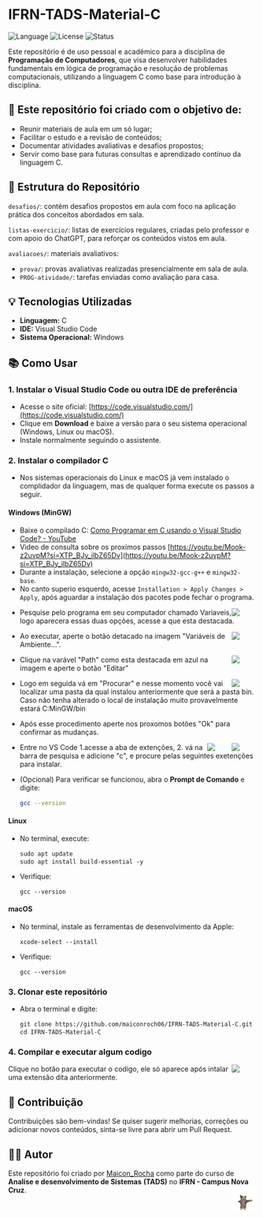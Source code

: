 # IFRN-TADS-Material-C

![Language](https://img.shields.io/badge/language-C-blue.svg)
![License](https://img.shields.io/badge/license-MIT-green.svg)
![Status](https://img.shields.io/badge/status-em%20desenvolvimento-yellow)

Este repositório é de uso pessoal e acadêmico para a disciplina de **Programação de Computadores**, que visa desenvolver habilidades fundamentais em lógica de programação e resolução de problemas computacionais, utilizando a linguagem C como base para introdução à disciplina.


## 🎯 Este repositório foi criado com o objetivo de:

- Reunir materiais de aula em um só lugar;
- Facilitar o estudo e a revisão de conteúdos;
- Documentar atividades avaliativas e desafios propostos;
- Servir como base para futuras consultas e aprendizado contínuo da linguagem C.


## 📁 Estrutura do Repositório
  `desafios/`: contém desafios propostos em aula com foco na aplicação prática dos conceitos abordados em sala.
  
  `listas-exercicio/`: listas de exercícios regulares, criadas pelo professor e com apoio do ChatGPT, para reforçar os conteúdos vistos em aula.
  
  `avaliacoes/`: materiais avaliativos:

   - `prova/`: provas avaliativas realizadas presencialmente em sala de aula.
   - `PROG-atividade/`: tarefas enviadas como avaliação para casa.

## 💡 Tecnologias Utilizadas

- **Linguagem:** C
- **IDE:** Visual Studio Code
- **Sistema Operacional:** Windows

## 📚 Como Usar

### 1. Instalar o Visual Studio Code ou outra IDE de preferência
- Acesse o site oficial: [https://code.visualstudio.com/](https://code.visualstudio.com/)
- Clique em **Download** e baixe a versão para o seu sistema operacional (Windows, Linux ou macOS).
- Instale normalmente seguindo o assistente.

### 2. Instalar o compilador C

- Nos sistemas operacionais do Linux e macOS já vem instalado o complidador da linguagem, mas de qualquer forma execute os passos a seguir.

#### Windows (MinGW)
- Baixe o compilado C: [Como Programar em C usando o Visual Studio Code? - YouTube](https://sourceforge.net/projects/mingw/files/MinGW/Base/gcc/Version6/gcc-6.3.0/)
- Video de consulta sobre os proximos passos [https://youtu.be/Mook-z2uvpM?si=XTP_BJy_ilbZ65Dv](https://youtu.be/Mook-z2uvpM?si=XTP_BJy_ilbZ65Dv)
- Durante a instalação, selecione a opção `mingw32-gcc-g++` e `mingw32-base`.
- No canto superio esquerdo, acesse `Installation > Apply Changes > Apply`, após aguardar a instalação dos pacotes pode fechar o programa.
  
<img src="image/1.png" align="right" width="50">

- Pesquise pelo programa em seu computador chamado Variaveis, logo aparecera essas duas opções, acesse a que esta destacada.
  
<img src="image/2.png" align="right" width="50">

- Ao executar, aperte o botão detacado na imagem "Variáveis de Ambiente...".

<img src="image/3.png" align="right" width="50">

- Clique na varável "Path" como esta destacada em azul na imagem e aperte o botão "Editar"

<img src="image/4.png" align="right" width="50">

- Logo em seguida vá em "Procurar" e nesse momento você vai localizar uma pasta da qual instalou anteriormente que será a pasta bin. Caso não tenha alterado o local de instalação muito provavelmente estará C:MinGW/bin
  
- Após esse procedimento aperte nos proxomos botões "Ok" para confirmar as mudanças.

<img src="image/5.png" align="right" width="50">

<img src="image/6.png" align="right" width="50">

- Entre no VS Code 1.acesse a aba de extenções, 2. vá na barra de pesquisa e adicione "c", e procure pelas seguintes exetenções para instalar.
  
- (Opcional) Para verificar se funcionou, abra o **Prompt de Comando** e digite:
  
  ```bash
  gcc --version
  ```
#### Linux
- No terminal, execute:
  
   ```
  sudo apt update
  sudo apt install build-essential -y
  ```
   
- Verifique:

  ```
  gcc --version
  ```

#### macOS

- No terminal, instale as ferramentas de desenvolvimento da Apple:

  ```
  xcode-select --install
  ```

- Verifique:
  
  ```
  gcc --version
  ```

### 3. Clonar este repositório

- Abra o terminal e digite:

  ```
  git clone https://github.com/maiconroch06/IFRN-TADS-Material-C.git
  cd IFRN-TADS-Material-C
  ```

### 4. Compilar e executar algum codigo

<img src="image/7.png" align="right" width="50">
Clique no botão para executar o codigo, ele só aparece após intalar uma extensão dita anteriormente.

## 🤝 Contribuição

Contribuições são bem-vindas! Se quiser sugerir melhorias, correções ou adicionar novos conteúdos, sinta-se livre para abrir um Pull Request.

## 👨‍💻 Autor

Este repositório foi criado por [Maicon_Rocha](https://github.com/maiconroch06) como parte do curso de **Analise e desenvolvimento de Sistemas** **(TADS)** no **IFRN - Campus Nova Cruz**.
<img src="image/happy-cat.gif" align="right" width="50">
